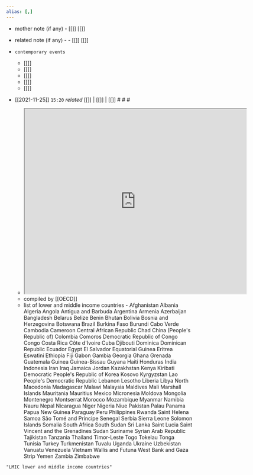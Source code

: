 ```yaml
---
alias: [,]
---
```

- mother note (if any)
		- [[]] [[]]
- related note (if any) -
		- [[]] [[]]
- `contemporary events`
	- [[]]
	- [[]]
	- [[]]
	- [[]]
	- [[]]

- [[2021-11-25]]  `15:20` _related_ [[]] | [[]] | [[]] # # #
	- <iframe src="https://wellcome.org/grant-funding/guidance/low-and-middle-income-countries" width="600" height="500" ></iframe>
	- compiled by [[OECD]]
	- list of lower and middle income countries -
Afghanistan
Albania
Algeria
Angola
Antigua and Barbuda
Argentina
Armenia
Azerbaijan
Bangladesh
Belarus
Belize
Benin
Bhutan
Bolivia
Bosnia and Herzegovina
Botswana
Brazil
Burkina Faso
Burundi
Cabo Verde
Cambodia
Cameroon
Central African Republic
Chad
China (People's Republic of)
Colombia
Comoros
Democratic Republic of Congo
Congo
Costa Rica
Côte d'Ivoire
Cuba
Djibouti
Dominica
Dominican Republic
Ecuador
Egypt
El Salvador
Equatorial Guinea
Eritrea
Eswatini
Ethiopia
Fiji
Gabon
Gambia
Georgia
Ghana
Grenada
Guatemala
Guinea
Guinea-Bissau
Guyana
Haiti
Honduras
India
Indonesia
Iran
Iraq
Jamaica
Jordan
Kazakhstan
Kenya
Kiribati
Democratic People's Republic of Korea
Kosovo
Kyrgyzstan
Lao People's Democratic Republic
Lebanon
Lesotho
Liberia
Libya
North Macedonia
Madagascar
Malawi
Malaysia
Maldives
Mali
Marshall Islands
Mauritania
Mauritius
Mexico
Micronesia
Moldova
Mongolia
Montenegro
Montserrat
Morocco
Mozambique
Myanmar
Namibia
Nauru
Nepal
Nicaragua
Niger
Nigeria
Niue
Pakistan
Palau
Panama
Papua New Guinea
Paraguay
Peru
Philippines
Rwanda
Saint Helena
Samoa
São Tomé and Príncipe
Senegal
Serbia
Sierra Leone
Solomon Islands
Somalia
South Africa
South Sudan
Sri Lanka
Saint Lucia
Saint Vincent and the Grenadines
Sudan
Suriname
Syrian Arab Republic
Tajikistan
Tanzania
Thailand
Timor-Leste
Togo
Tokelau
Tonga
Tunisia
Turkey
Turkmenistan
Tuvalu
Uganda
Ukraine
Uzbekistan
Vanuatu
Venezuela
Vietnam
Wallis and Futuna
West Bank and Gaza Strip
Yemen
Zambia
Zimbabwe

```query
"LMIC lower and middle income countries"
```